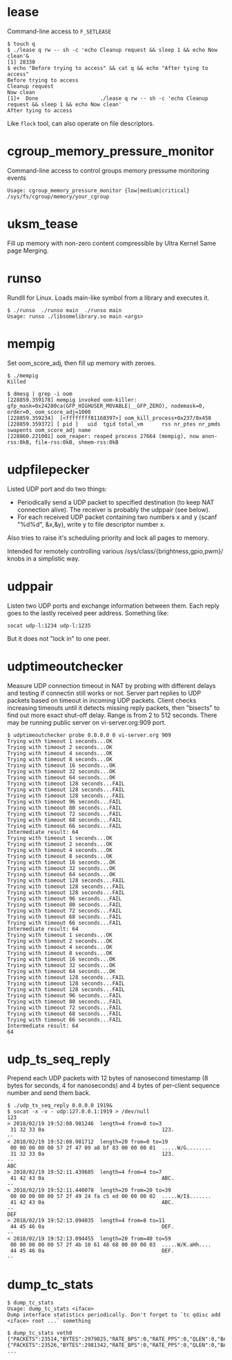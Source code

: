 # lease
Command-line access to `F_SETLEASE`

```
$ touch q
$ ./lease q rw -- sh -c 'echo Cleanup request && sleep 1 && echo Now clean'&
[1] 28330
$ echo "Before trying to access" && cat q && echo "After tying to access"
Before trying to access
Cleanup request
Now clean
[1]+  Done                    ./lease q rw -- sh -c 'echo Cleanup request && sleep 1 && echo Now clean'
After tying to access
```

Like `flock` tool, can also operate on file descriptors.


# cgroup_memory_pressure_monitor

Command-line access to control groups memory pressume monitoring events

```
Usage: cgroup_memory_pressure_monitor {low|medium|critical} /sys/fs/cgroup/memory/your_cgroup
```

# uksm_tease

Fill up memory with non-zero content compressible by Ultra Kernel Same page Merging.

# runso

Rundll for Linux. Loads main-like symbol from a library and executes it.

```
$ ./runso  ./runso main  ./runso main
Usage: runso ./libsomelibrary.so main <args>
```

# mempig

Set oom_score_adj, then fill up memory with zeroes.

```
$ ./mempig 
Killed

$ dmesg | grep -i oom
[228859.359178] mempig invoked oom-killer: gfp_mask=0x24280ca(GFP_HIGHUSER_MOVABLE|__GFP_ZERO), nodemask=0, order=0, oom_score_adj=1000
[228859.359234]  [<ffffffff81168397>] oom_kill_process+0x237/0x450
[228859.359372] [ pid ]   uid  tgid total_vm      rss nr_ptes nr_pmds swapents oom_score_adj name
[228860.221001] oom_reaper: reaped process 27664 (mempig), now anon-rss:0kB, file-rss:0kB, shmem-rss:0kB
```

# udpfilepecker

Listed UDP port and do two things:

* Periodically send a UDP packet to specified destination (to keep NAT connection alive). The receiver is probably the udppair (see below).
* For each received UDP packet containing two numbers x and y (scanf "%d%d", &x,&y), write y to file descriptor number x.

Also tries to raise it's scheduling priority and lock all pages to memory.

Intended for remotely controlling various /sys/class/{brightness,gpio,pwm}/ knobs in a simplistic way.

# udppair

Listen two UDP ports and exchange information between them. Each reply goes to the lastly received peer address. Something like:

    socat udp-l:1234 udp-l:1235

But it does not "lock in" to one peer.

# udptimeoutchecker

Measure UDP connection timeout in NAT by probing with different delays and testing if connectin still works or not. Server part replies to UDP packets based on timeout in incoming UDP packets. Client checks increasing timeouts until it detects missing reply packets, then "bisects" to find out more exact shut-off delay. Range is from 2 to 512 seconds. There may be running public server on vi-server.org:909 port.

```
$ udptimeoutchecker probe 0.0.0.0 0 vi-server.org 909
Trying with timeout 1 seconds...OK
Trying with timeout 2 seconds...OK
Trying with timeout 4 seconds...OK
Trying with timeout 8 seconds...OK
Trying with timeout 16 seconds...OK
Trying with timeout 32 seconds...OK
Trying with timeout 64 seconds...OK
Trying with timeout 128 seconds...FAIL
Trying with timeout 128 seconds...FAIL
Trying with timeout 128 seconds...FAIL
Trying with timeout 96 seconds...FAIL
Trying with timeout 80 seconds...FAIL
Trying with timeout 72 seconds...FAIL
Trying with timeout 68 seconds...FAIL
Trying with timeout 66 seconds...FAIL
Intermediate result: 64
Trying with timeout 1 seconds...OK
Trying with timeout 2 seconds...OK
Trying with timeout 4 seconds...OK
Trying with timeout 8 seconds...OK
Trying with timeout 16 seconds...OK
Trying with timeout 32 seconds...OK
Trying with timeout 64 seconds...OK
Trying with timeout 128 seconds...FAIL
Trying with timeout 128 seconds...FAIL
Trying with timeout 128 seconds...FAIL
Trying with timeout 96 seconds...FAIL
Trying with timeout 80 seconds...FAIL
Trying with timeout 72 seconds...FAIL
Trying with timeout 68 seconds...FAIL
Trying with timeout 66 seconds...FAIL
Intermediate result: 64
Trying with timeout 1 seconds...OK
Trying with timeout 2 seconds...OK
Trying with timeout 4 seconds...OK
Trying with timeout 8 seconds...OK
Trying with timeout 16 seconds...OK
Trying with timeout 32 seconds...OK
Trying with timeout 64 seconds...OK
Trying with timeout 128 seconds...FAIL
Trying with timeout 128 seconds...FAIL
Trying with timeout 128 seconds...FAIL
Trying with timeout 96 seconds...FAIL
Trying with timeout 80 seconds...FAIL
Trying with timeout 72 seconds...FAIL
Trying with timeout 68 seconds...FAIL
Trying with timeout 66 seconds...FAIL
Intermediate result: 64
64
```

# udp_ts_seq_reply

Prepend each UDP packets with 12 bytes of nanosecond timestamp (8 bytes for seconds, 4 for nanoseconds) and 4 bytes of per-client sequence number and send them back.

```
$ ./udp_ts_seq_reply 0.0.0.0 1919&
$ socat -x -v - udp:127.0.0.1:1919 > /dev/null
123
> 2018/02/19 19:52:08.981246  length=4 from=0 to=3
 31 32 33 0a                                      123.
--
< 2018/02/19 19:52:08.981712  length=20 from=0 to=19
 00 00 00 00 00 57 2f 47 09 a8 bf 83 00 00 00 01  .....W/G........
 31 32 33 0a                                      123.
--
ABC
> 2018/02/19 19:52:11.439685  length=4 from=4 to=7
 41 42 43 0a                                      ABC.
--
< 2018/02/19 19:52:11.440078  length=20 from=20 to=39
 00 00 00 00 00 57 2f 49 24 fa c5 ed 00 00 00 02  .....W/I$.......
 41 42 43 0a                                      ABC.
--
DEF
> 2018/02/19 19:52:13.094035  length=4 from=8 to=11
 44 45 46 0a                                      DEF.
--
< 2018/02/19 19:52:13.094455  length=20 from=40 to=59
 00 00 00 00 00 57 2f 4b 10 61 48 68 00 00 00 03  .....W/K.aHh....
 44 45 46 0a                                      DEF.
--

```

# dump_tc_stats

```
$ dump_tc_stats
Usage: dump_tc_stats <iface>
Dump interface statistics periodically. Don't forget to `tc qdisc add <iface> root ...` something

$ dump_tc_stats veth0
{"PACKETS":23514,"BYTES":2979825,"RATE_BPS":0,"RATE_PPS":0,"QLEN":0,"BACKLOG":0,"DROPS":0,"REQUEUES":0,"OVERLIMITS":0}
{"PACKETS":23526,"BYTES":2981342,"RATE_BPS":0,"RATE_PPS":0,"QLEN":0,"BACKLOG":0,"DROPS":0,"REQUEUES":0,"OVERLIMITS":0}
...
```
